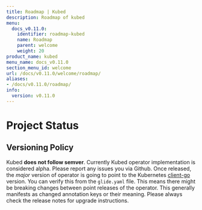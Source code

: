 ```yaml
---
title: Roadmap | Kubed
description: Roadmap of kubed
menu:
  docs_v0.11.0:
    identifier: roadmap-kubed
    name: Roadmap
    parent: welcome
    weight: 20
product_name: kubed
menu_name: docs_v0.11.0
section_menu_id: welcome
url: /docs/v0.11.0/welcome/roadmap/
aliases:
- /docs/v0.11.0/roadmap/
info:
  version: v0.11.0
---
```


# Project Status

## Versioning Policy
Kubed __does not follow semver__. Currently Kubed operator implementation is considered alpha. Please report any issues you via Github. Once released, the _major_ version of operator is going to point to the Kubernetes [client-go](https://github.com/kubernetes/client-go#branches-and-tags) version. You can verify this from the `glide.yaml` file. This means there might be breaking changes between point releases of the operator. This generally manifests as changed annotation keys or their meaning. Please always check the release notes for upgrade instructions.
